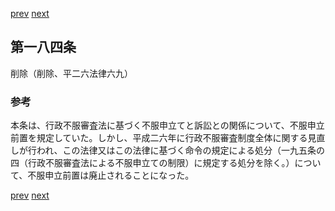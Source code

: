 [prev](/specific/markdowns/特許法/252_Mp-Ch_8-At_184.md)
[next](/specific/markdowns/特許法/254_Mp-Ch_9-At_184_3.md)
## 第一八四条
削除（削除、平二六法律六九）


### 参考
本条は、行政不服審査法に基づく不服申立てと訴訟との関係について、不服申立前置を規定していた。しかし、平成二六年に行政不服審査制度全体に関する見直しが行われ、この法律又はこの法律に基づく命令の規定による処分（一九五条の四（行政不服審査法による不服申立ての制限）に規定する処分を除く。）について、不服申立前置は廃止されることになった。


[prev](/specific/markdowns/特許法/252_Mp-Ch_8-At_184.md)
[next](/specific/markdowns/特許法/254_Mp-Ch_9-At_184_3.md)